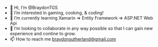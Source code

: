 - 👋 Hi, I’m @BraydonTGS
- 👀 I’m interested in gaming, cooking, & coding!
- 🌱 I’m currently learning Xamarin => Entity Framework => ASP.NET Web Api
- 💞️ I’m looking to collaborate in any way possible so that I can gain new experience and contine to grow.  
- 📫 How to reach me braydonsutherland@gmail.com

